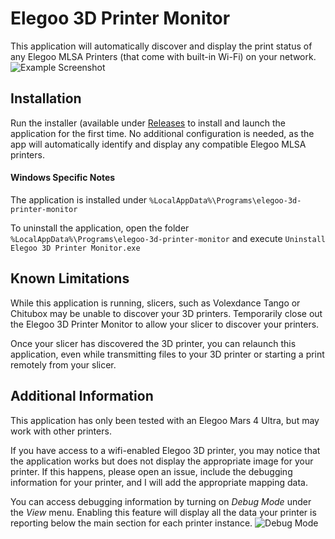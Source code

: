 # Elegoo 3D Printer Monitor

This application will automatically discover and display the print status of any Elegoo MLSA Printers (that come with built-in Wi-Fi) on your network.
![Example Screenshot](https://github.com/ssewell/Elegoo3DPrinterMonitor/assets/2242776/2f41356e-6b1b-40b9-9c00-47d6e905ce75)

## Installation

Run the installer (available under [Releases](https://github.com/ssewell/Elegoo3DPrinterMonitor/releases) to install and launch the application for the first time. No additional configuration is needed, as the app will automatically identify and display any compatible Elegoo MLSA printers.

#### Windows Specific Notes

The application is installed under `%LocalAppData%\Programs\elegoo-3d-printer-monitor`

To uninstall the application, open the folder `%LocalAppData%\Programs\elegoo-3d-printer-monitor` and execute `Uninstall Elegoo 3D Printer Monitor.exe`

## Known Limitations

While this application is running, slicers, such as Volexdance Tango or Chitubox may be unable to discover your 3D printers. Temporarily close out the Elegoo 3D Printer Monitor to allow your slicer to discover your printers.

Once your slicer has discovered the 3D printer, you can relaunch this application, even while transmitting files to your 3D printer or starting a print remotely from your slicer.

## Additional Information

This application has only been tested with an Elegoo Mars 4 Ultra, but may work with other printers.

If you have access to a wifi-enabled Elegoo 3D printer, you may notice that the application works but does not display the appropriate image for your printer. If this happens, please open an issue, include the debugging information for your printer, and I will add the appropriate mapping data.

You can access debugging information by turning on _Debug Mode_ under the _View_ menu. Enabling this feature will display all the data your printer is reporting below the main section for each printer instance.
![Debug Mode](https://github.com/ssewell/Elegoo3DPrinterMonitor/assets/2242776/c7384156-d524-4e51-b041-6e7a89db7785)
